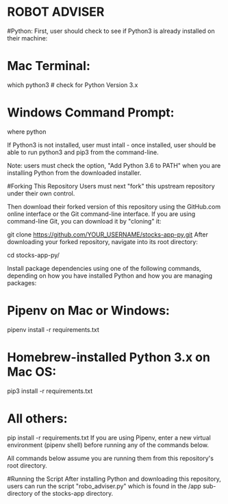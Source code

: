 # ROBOT ADVISER 

#Python: 
First, user should check to see if Python3 is already installed on their machine:

# Mac Terminal:
which python3 # check for Python Version 3.x

# Windows Command Prompt:
where python

If Python3 is not installed, user must intall - once installed, user should be able to run python3 and pip3 from the command-line. 

Note: users must check the option, "Add Python 3.6 to PATH" when you are installing Python from the downloaded installer.

#Forking This Repository 
Users must next "fork" this upstream repository under their own control.

Then download their forked version of this repository using the GitHub.com online interface or the Git command-line interface. If you are using command-line Git, you can download it by "cloning" it:

git clone https://github.com/YOUR_USERNAME/stocks-app-py.git
After downloading your forked repository, navigate into its root directory:

cd stocks-app-py/

Install package dependencies using one of the following commands, depending on how you have installed Python and how you are managing packages:

# Pipenv on Mac or Windows:
pipenv install -r requirements.txt

# Homebrew-installed Python 3.x on Mac OS:
pip3 install -r requirements.txt

# All others:
pip install -r requirements.txt
If you are using Pipenv, enter a new virtual environment (pipenv shell) before running any of the commands below.

All commands below assume you are running them from this repository's root directory.

#Running the Script 
After installing Python and downloading this repository, users can run the script "robo_adviser.py" which is found in the /app sub-directory of the stocks-app directory. 

